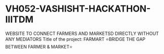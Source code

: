 # VH052-VASHISHT-HACKATHON-IIITDM
WEBSITE TO CONNECT  FARMERS AND MARKETSD DIRECTLY WITHOUT ANY MEDIATORS
Title of the project: FARMART
⭐️BRIDGE THE GAP BETWEEN FARMER & MARKET⭐️
